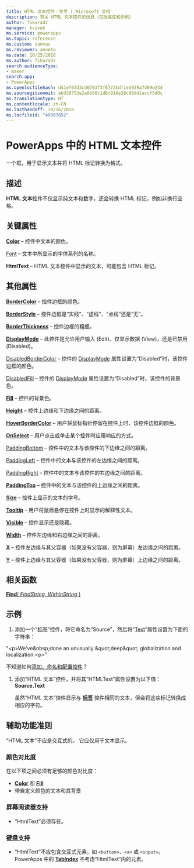 ```yaml
---
title: HTML 文本控件：参考 | Microsoft 文档
description: 有关 HTML 文本控件的信息（包括属性和示例）
author: fikaradz
manager: kvivek
ms.service: powerapps
ms.topic: reference
ms.custom: canvas
ms.reviewer: anneta
ms.date: 10/25/2016
ms.author: fikaradz
search.audienceType:
- maker
search.app:
- PowerApps
ms.openlocfilehash: d41ef04d3cd070373f6772bdfced029a7d09e244
ms.sourcegitcommit: ebd39753e2a0b60c1d8c016e38c00dd1accf5d0c
ms.translationtype: HT
ms.contentlocale: zh-CN
ms.lasthandoff: 10/16/2018
ms.locfileid: "49307852"
---
```

# <a name="html-text-control-in-powerapps"></a>PowerApps 中的 HTML 文本控件
一个框，用于显示文本并将 HTML 标记转换为格式。

## <a name="description"></a>描述
**HTML 文本**控件不仅显示纯文本和数字，还会转换 HTML 标记，例如非换行空格。

## <a name="key-properties"></a>关键属性
**[Color](properties-color-border.md)** – 控件中文本的颜色。

[Font](properties-text.md) – 文本中所显示的字体系列的名称。

**HtmlText** – HTML 文本控件中显示的文本，可能包含 HTML 标记。

## <a name="additional-properties"></a>其他属性
**[BorderColor](properties-color-border.md)** – 控件边框的颜色。

**[BorderStyle](properties-color-border.md)** – 控件边框是“实线”、“虚线”、“点线”还是“无”。

**[BorderThickness](properties-color-border.md)** – 控件边框的粗细。

**[DisplayMode](properties-core.md)** – 此控件是允许用户输入 (Edit)、仅显示数据 (View)，还是已禁用 (Disabled)。

[DisabledBorderColor](properties-color-border.md) – 控件的 [DisplayMode](properties-core.md) 属性设置为“Disabled”时，该控件边框的颜色。

[DisabledFill](properties-color-border.md) – 控件的 [DisplayMode](properties-core.md) 属性设置为“Disabled”时，该控件的背景色。

**[Fill](properties-color-border.md)** – 控件的背景色。

**[Height](properties-size-location.md)** – 控件上边缘和下边缘之间的距离。

**[HoverBorderColor](properties-color-border.md)** – 用户将鼠标指针停留在控件上时，该控件边框的颜色。

**[OnSelect](properties-core.md)** – 用户点击或单击某个控件时应用响应的方式。

[PaddingBottom](properties-size-location.md) – 控件中的文本与该控件的下边缘之间的距离。

[PaddingLeft](properties-size-location.md) – 控件中的文本与该控件的左边缘之间的距离。

[PaddingRight](properties-size-location.md) – 控件中的文本与该控件的右边缘之间的距离。

**[PaddingTop](properties-size-location.md)** – 控件中的文本与该控件的上边缘之间的距离。

**[Size](properties-text.md)** – 控件上显示的文本的字号。

**[Tooltip](properties-core.md)** - 用户将鼠标悬停在控件上时显示的解释性文本。

**[Visible](properties-core.md)** – 控件显示还是隐藏。

**[Width](properties-size-location.md)** – 控件左边缘和右边缘之间的距离。

**[X](properties-size-location.md)** – 控件左边缘与其父容器（如果没有父容器，则为屏幕）左边缘之间的距离。

**[Y](properties-size-location.md)** – 控件上边缘与其父容器（如果没有父容器，则为屏幕）上边缘之间的距离。

## <a name="related-functions"></a>相关函数
[**Find**( *FindString*, *WithinString* )](../functions/function-find.md)

## <a name="example"></a>示例
1. 添加一个“[标签](control-text-box.md)”控件，将它命名为“Source”，然后将“[Text](properties-core.md)”属性设置为下面的字符串：

"\<p>We've\&nbsp;done an unusually \&quot;deep\&quot; globalization and localization.\<p>"

不知道如何[添加、命名和配置控件](../add-configure-controls.md)？

1. 添加“HTML 文本”控件，并将其“HTMLText”属性设置为以下值：<br>
   **Source.Text**
   
     虽然“HTML 文本”控件显示与 **[标签](control-text-box.md)** 控件相同的文本，但会将这些标记转换成相应的字符。


## <a name="accessibility-guidelines"></a>辅助功能准则
“HTML 文本”不应是交互式的。 它应仅用于文本显示。

### <a name="color-contrast"></a>颜色对比度
在以下项之间必须有足够的颜色对比度：
* **[Color](properties-color-border.md)** 和 **[Fill](properties-color-border.md)**
* 带自定义颜色的文本和其背景

### <a name="screen-reader-support"></a>屏幕阅读器支持
* “HtmlText”必须存在。

### <a name="keyboard-support"></a>键盘支持
* “HtmlText”不应包含交互式元素，如 `<button>`、`<a>` 或 `<input>`。 PowerApps 中的 **[TabIndex](properties-accessibility.md)** 不考虑“HtmlText”内的元素。
